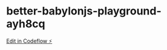 # better-babylonjs-playground-ayh8cq

[Edit in Codeflow ⚡️](https://stackblitz.com/~/github.com/wolfworldwidedigital/better-babylonjs-playground-ayh8cq)